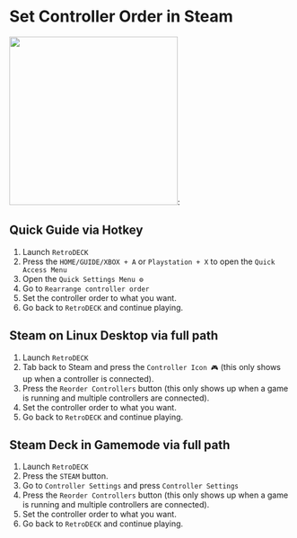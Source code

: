 # Set Controller Order in Steam

<img src="../../wiki_images/steam/steam-controller-order.png" width="300">:

## Quick Guide via Hotkey

1. Launch `RetroDECK`
2. Press the `HOME/GUIDE/XBOX + A` or `Playstation + X` to open the `Quick Access Menu`
3. Open the `Quick Settings Menu ⚙️`
4. Go to `Rearrange controller order`
5. Set the controller order to what you want.
6. Go back to `RetroDECK` and continue playing.

## Steam on Linux Desktop via full path

1. Launch `RetroDECK`
2. Tab back to Steam and press the `Controller Icon 🎮` (this only shows up when a controller is connected).
3. Press the `Reorder Controllers` button (this only shows up when a game is running and multiple controllers are connected).
4. Set the controller order to what you want.
5. Go back to `RetroDECK` and continue playing.

## Steam Deck in Gamemode via full path

1. Launch `RetroDECK`
2. Press the `STEAM` button.
3. Go to `Controller Settings` and press `Controller Settings`
4. Press the `Reorder Controllers` button (this only shows up when a game is running and multiple controllers are connected).
5. Set the controller order to what you want.
6. Go back to `RetroDECK` and continue playing.




